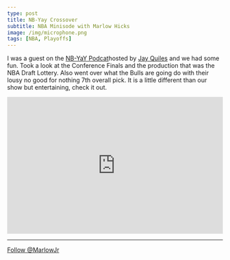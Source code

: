 ```yaml
---
type: post
title: NB-Yay Crossover
subtitle: NBA Minisode with Marlow Hicks
image: /img/microphone.png
tags: [NBA, Playoffs]
---
```


I was a guest on the [NB-YaY Podcat](https://itunes.apple.com/us/podcast/late-night-nb-yay-nba-minisode-with-marlow-hicks/id1252186048?i=1000411805418&mt=2)hosted by [Jay Quiles](https://twitter.com/Jay_Quiles) and we had some fun. Took a look at the Conference Finals and the production that was the NBA Draft Lottery.  Also went over what the Bulls are going do with their lousy no good for nothing 7th overall pick.  It is a little different than our show but entertaining, check it out. 

<iframe style="border: solid 1px #dedede min-height: 265px; max-height: 320px; max-width: 558px; min-width: 270px; width: 100%; height: 100%;;"  src="https://app.stitcher.com/splayer/f/143308/54538014" frameborder="0" scrolling="no"></iframe>

***

<a href="https://twitter.com/MarlowJr?ref_src=twsrc%5Etfw" class="twitter-follow-button" data-show-count="false">Follow @MarlowJr</a><script async src="https://platform.twitter.com/widgets.js" charset="utf-8"></script>
